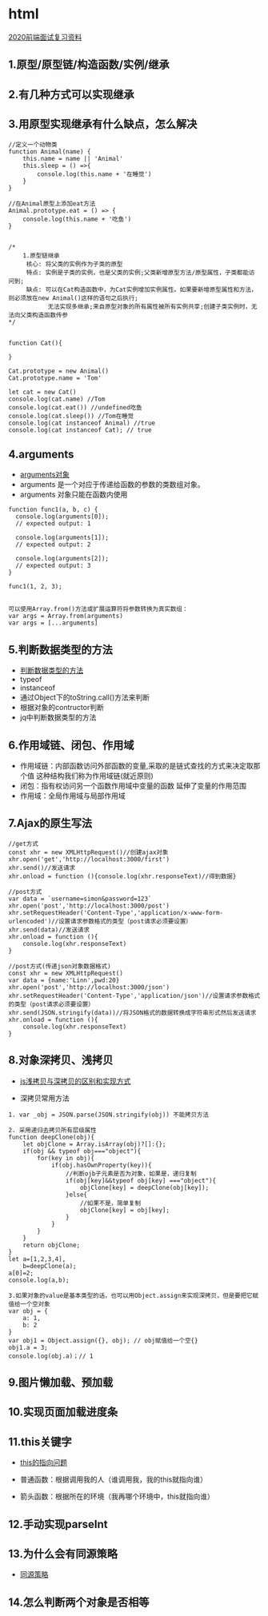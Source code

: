 # html

[2020前端面试复习资料](https://www.jianshu.com/p/137b525e09ff)

## 1.原型/原型链/构造函数/实例/继承

## 2.有几种方式可以实现继承

## 3.用原型实现继承有什么缺点，怎么解决
```
//定义一个动物类
function Animal(name) {
    this.name = name || 'Animal'
    this.sleep = () =>{
        console.log(this.name + '在睡觉')
    }
}

//在Animal原型上添加eat方法
Animal.prototype.eat = () => {
    console.log(this.name + '吃鱼')
}


/*  
    1.原型链继承
     核心: 将父类的实例作为子类的原型
     特点: 实例是子类的实例，也是父类的实例;父类新增原型方法/原型属性，子类都能访问到;
     缺点: 可以在Cat构造函数中，为Cat实例增加实例属性。如果要新增原型属性和方法，则必须放在new Animal()这样的语句之后执行;
           无法实现多继承;来自原型对象的所有属性被所有实例共享;创建子类实例时，无法向父类构造函数传参
*/


function Cat(){

}

Cat.prototype = new Animal()
Cat.prototype.name = 'Tom'

let cat = new Cat()
console.log(cat.name) //Tom
console.log(cat.eat()) //undefined吃鱼
console.log(cat.sleep()) //Tom在睡觉
console.log(cat instanceof Animal) //true
console.log(cat instanceof Cat); // true
```

## 4.arguments
* [arguments对象](https://developer.mozilla.org/zh-CN/docs/Web/JavaScript/Reference/Functions/arguments)
* arguments 是一个对应于传递给函数的参数的类数组对象。
* arguments 对象只能在函数内使用
```
function func1(a, b, c) {
  console.log(arguments[0]);
  // expected output: 1

  console.log(arguments[1]);
  // expected output: 2

  console.log(arguments[2]);
  // expected output: 3
}

func1(1, 2, 3);


可以使用Array.from()方法或扩展运算符将参数转换为真实数组：
var args = Array.from(arguments)
var args = [...arguments]
```

## 5.判断数据类型的方法
* [判断数据类型的方法](https://www.jianshu.com/p/967d6db70437)
* typeof
* instanceof
* 通过Object下的toString.call()方法来判断
* 根据对象的contructor判断
* jq中判断数据类型的方法

## 6.作用域链、闭包、作用域
* 作用域链：内部函数访问外部函数的变量,采取的是链式查找的方式来决定取那个值 这种结构我们称为作用域链(就近原则)
* 闭包：指有权访问另一个函数作用域中变量的函数 延伸了变量的作用范围
* 作用域：全局作用域与局部作用域 

## 7.Ajax的原生写法
```
//get方式
const xhr = new XMLHttpRequest()//创建ajax对象
xhr.open('get','http://localhost:3000/first')
xhr.send()//发送请求
xhr.onload = function (){console.log(xhr.responseText)//得到数据}

//post方式
var data = `username=simon&password=123`
xhr.open('post','http://localhost:3000/post')
xhr.setRequestHeader('Content-Type','application/x-www-form-urlencoded')//设置请求参数格式的类型（post请求必须要设置）
xhr.send(data)//发送请求
xhr.onload = function (){
    console.log(xhr.responseText)
}

//post方式(传递json对象数据格式)
const xhr = new XMLHttpRequest()
var data = {name:'Linn',pwd:20}
xhr.open('post','http://localhost:3000/json')
xhr.setRequestHeader('Content-Type','application/json')//设置请求参数格式的类型（post请求必须要设置）
xhr.send(JSON.stringify(data))//将JSON格式的数据转换成字符串形式然后发送请求
xhr.onload = function (){
    console.log(xhr.responseText)
}
```

## 8.对象深拷贝、浅拷贝
* [js浅拷贝与深拷贝的区别和实现方式](https://www.jianshu.com/p/1c142ec2ca45)

* 深拷贝常用方法 
```
1. var _obj = JSON.parse(JSON.stringify(obj)) 不能拷贝方法

2. 采用递归去拷贝所有层级属性
function deepClone(obj){
    let objClone = Array.isArray(obj)?[]:{};
    if(obj && typeof obj==="object"){
        for(key in obj){
            if(obj.hasOwnProperty(key)){
                //判断ojb子元素是否为对象，如果是，递归复制
                if(obj[key]&&typeof obj[key] ==="object"){
                    objClone[key] = deepClone(obj[key]);
                }else{
                    //如果不是，简单复制
                    objClone[key] = obj[key];
                }
            }
        }
    }
    return objClone;
}    
let a=[1,2,3,4],
    b=deepClone(a);
a[0]=2;
console.log(a,b);

3.如果对象的value是基本类型的话，也可以用Object.assign来实现深拷贝，但是要把它赋值给一个空对象
var obj = {
    a: 1,
    b: 2
}
var obj1 = Object.assign({}, obj); // obj赋值给一个空{}
obj1.a = 3;
console.log(obj.a)；// 1
```

## 9.图片懒加载、预加载

## 10.实现页面加载进度条

## 11.this关键字
* [this的指向问题](https://www.cnblogs.com/dongcanliang/p/7054176.html)

* 普通函数：根据调用我的人（谁调用我，我的this就指向谁）

* 箭头函数：根据所在的环境（我再哪个环境中，this就指向谁）

## 12.手动实现parseInt

## 13.为什么会有同源策略
* [同源策略](https://blog.csdn.net/weixin_44195250/article/details/102808214)

## 14.怎么判断两个对象是否相等
